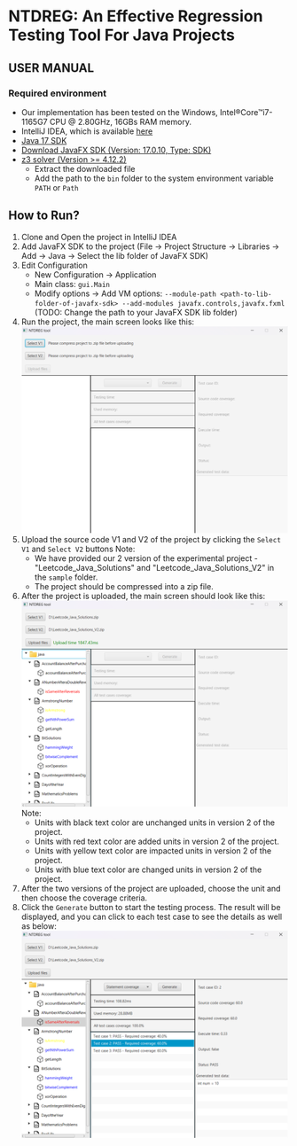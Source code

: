 # NTDREG: An Effective Regression Testing Tool For Java Projects
## USER MANUAL
### Required environment
- Our implementation has been tested on the Windows, Intel®Core™i7-1165G7 CPU @ 2.80GHz, 16GBs RAM memory.
- IntelliJ IDEA, which is available [here](https://www.jetbrains.com/idea/download/)
- [Java 17 SDK](https://www.oracle.com/java/technologies/javase-jdk17-downloads.html)
- [Download JavaFX SDK (Version: 17.0.10, Type: SDK)](https://gluonhq.com/products/javafx/)
- [z3 solver (Version >= 4.12.2)](https://github.com/Z3Prover/z3)
    - Extract the downloaded file
    - Add the path to the `bin` folder to the system environment variable `PATH` or `Path`
## How to Run?
1. Clone and Open the project in IntelliJ IDEA
2. Add JavaFX SDK to the project (File -> Project Structure -> Libraries -> Add -> Java -> Select the lib folder of JavaFX SDK)
3. Edit Configuration
    - New Configuration -> Application
    - Main class: `gui.Main`
    - Modify options -> Add VM options: `--module-path <path-to-lib-folder-of-javafx-sdk> --add-modules javafx.controls,javafx.fxml` (TODO: Change the path to your JavaFX SDK lib folder)
4. Run the project, the main screen looks like this:
![image](./src/main/resources/img/main-screen.png)
5. Upload the source code V1 and V2 of the project by clicking the `Select V1` and `Select V2` buttons
Note:
    - We have provided our 2 version of the experimental project - "Leetcode_Java_Solutions" and "Leetcode_Java_Solutions_V2" in the `sample` folder.
    - The project should be compressed into a zip file.
6. After the project is uploaded, the main screen should look like this:
![image](./src/main/resources/img/main-screen-after-upload.png)
Note:
    - Units with black text color are unchanged units in version 2 of the project.
    - Units with red text color are added units in version 2 of the project.
    - Units with yellow text color are impacted units in version 2 of the project.
    - Units with blue text color are changed units in version 2 of the project.
7. After the two versions of the project are uploaded, choose the unit and then choose the coverage criteria.
8. Click the `Generate` button to start the testing process. The result will be displayed, and you can click to each test case to see the details as well as below:
![image](./src/main/resources/img/demo.png)